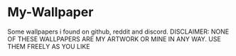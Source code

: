 # My-Wallpaper
Some wallpapers i found on github, reddit and discord.
DISCLAIMER: NONE OF THESE WALLPAPERS ARE MY ARTWORK OR MINE IN ANY WAY. USE THEM FREELY AS YOU LIKE
